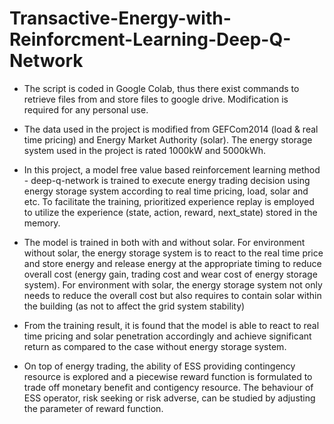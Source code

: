# Transactive-Energy-with-Reinforcment-Learning-Deep-Q-Network

* The script is coded in Google Colab, thus there exist commands to retrieve files from and store files to google drive. Modification is required for any personal use.

* The data used in the project is modified from GEFCom2014 (load & real time pricing) and Energy Market Authority (solar). The energy storage system used in the project is rated 1000kW and 5000kWh.

* In this project, a model free value based reinforcement learning method - deep-q-network is trained to execute energy trading decision using energy storage system according to real time pricing, load, solar and etc. To facilitate the training, prioritized experience replay is employed to utilize the experience (state, action, reward, next_state) stored in the memory. 

* The model is trained in both with and without solar. For environment without solar, the energy storage system is to react to the real time price and store energy and release energy at the appropriate timing to reduce overall cost (energy gain, trading cost and wear cost of energy storage system). For environment with solar, the energy storage system not only needs to reduce the overall cost but also requires to contain solar within the building (as not to affect the grid system stability)

* From the training result, it is found that the model is able to react to real time pricing and solar penetration accordingly and achieve significant return as compared to the case without energy storage system.

* On top of energy trading, the ability of ESS providing contingency resource is explored and a piecewise reward function is formulated to trade off monetary benefit and contigency resource. The behaviour of ESS operator, risk seeking or risk adverse, can be studied by adjusting the parameter of reward function.
